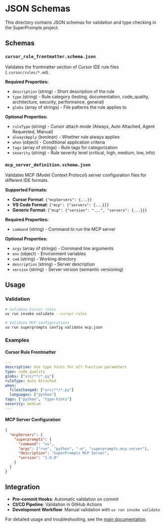 # JSON Schemas

This directory contains JSON schemas for validation and type checking in the SuperPrompts project.

## Schemas

### `cursor_rule_frontmatter.schema.json`
Validates the frontmatter section of Cursor IDE rule files (`.cursor/rules/*.md`).

**Required Properties:**
- `description` (string) - Short description of the rule
- `type` (string) - Rule category (testing, documentation, code_quality, architecture, security, performance, general)
- `globs` (array of strings) - File patterns the rule applies to

**Optional Properties:**
- `ruleType` (string) - Cursor attach mode (Always, Auto Attached, Agent Requested, Manual)
- `alwaysApply` (boolean) - Whether rule always applies
- `when` (object) - Conditional application criteria
- `tags` (array of strings) - Rule tags for categorization
- `severity` (string) - Rule severity level (critical, high, medium, low, info)

### `mcp_server_definition.schema.json`
Validates MCP (Model Context Protocol) server configuration files for different IDE formats.

**Supported Formats:**
- **Cursor Format**: `{"mcpServers": {...}}`
- **VS Code Format**: `{"mcp": {"servers": {...}}}`
- **Generic Format**: `{"mcp": {"version": "...", "servers": {...}}}`

**Required Properties:**
- `command` (string) - Command to run the MCP server

**Optional Properties:**
- `args` (array of strings) - Command line arguments
- `env` (object) - Environment variables
- `cwd` (string) - Working directory
- `description` (string) - Server description
- `version` (string) - Server version (semantic versioning)

## Usage

### Validation
```bash
# Validate Cursor rules
uv run invoke validate --cursor-rules

# Validate MCP configurations
uv run superprompts config validate mcp.json
```

### Examples

#### Cursor Rule Frontmatter
```yaml
---
description: Use type hints for all function parameters
type: code_quality
globs: ["src/**/*.py"]
ruleType: Auto Attached
when:
  filesChanged: ["src/**/*.py"]
  languages: ["python"]
tags: ["python", "type-hints"]
severity: medium
---
```

#### MCP Server Configuration
```json
{
  "mcpServers": {
    "superprompts": {
      "command": "uv",
      "args": ["run", "python", "-m", "superprompts.mcp.server"],
      "description": "SuperPrompts MCP Server",
      "version": "1.0.0"
    }
  }
}
```

## Integration

- **Pre-commit Hooks**: Automatic validation on commit
- **CI/CD Pipeline**: Validation in GitHub Actions
- **Development Workflow**: Manual validation with `uv run invoke validate`

For detailed usage and troubleshooting, see the [main documentation](../docs/README.md).
